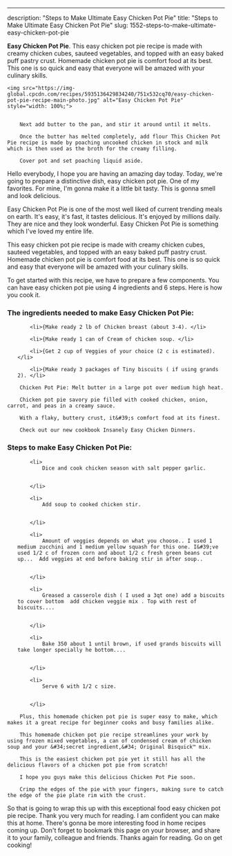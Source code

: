 ---
description: "Steps to Make Ultimate Easy Chicken Pot Pie"
title: "Steps to Make Ultimate Easy Chicken Pot Pie"
slug: 1552-steps-to-make-ultimate-easy-chicken-pot-pie

<p>
	<strong>Easy Chicken Pot Pie</strong>. 
	This easy chicken pot pie recipe is made with creamy chicken cubes, sauteed vegetables, and topped with an easy baked puff pastry crust. Homemade chicken pot pie is comfort food at its best. This one is so quick and easy that everyone will be amazed with your culinary skills.
</p>
<p>
	
	<img src="https://img-global.cpcdn.com/recipes/5935136429834240/751x532cq70/easy-chicken-pot-pie-recipe-main-photo.jpg" alt="Easy Chicken Pot Pie" style="width: 100%;">
	
	
		Next add butter to the pan, and stir it around until it melts.
	
		Once the butter has melted completely, add flour This Chicken Pot Pie recipe is made by poaching uncooked chicken in stock and milk which is then used as the broth for the creamy filling.
	
		Cover pot and set poaching liquid aside.
	
</p>
<p>
	Hello everybody, I hope you are having an amazing day today. Today, we're going to prepare a distinctive dish, easy chicken pot pie. One of my favorites. For mine, I'm gonna make it a little bit tasty. This is gonna smell and look delicious.
</p>
	
<p>
	Easy Chicken Pot Pie is one of the most well liked of current trending meals on earth. It's easy, it's fast, it tastes delicious. It's enjoyed by millions daily. They are nice and they look wonderful. Easy Chicken Pot Pie is something which I've loved my entire life.
</p>
<p>
	This easy chicken pot pie recipe is made with creamy chicken cubes, sauteed vegetables, and topped with an easy baked puff pastry crust. Homemade chicken pot pie is comfort food at its best. This one is so quick and easy that everyone will be amazed with your culinary skills.
</p>

<p>
To get started with this recipe, we have to prepare a few components. You can have easy chicken pot pie using 4 ingredients and 6 steps. Here is how you cook it.
</p>

<h3>The ingredients needed to make Easy Chicken Pot Pie:</h3>

<ol>
	
		<li>{Make ready 2 lb of Chicken breast (about 3-4). </li>
	
		<li>{Make ready 1 can of Cream of chicken soup. </li>
	
		<li>{Get 2 cup of Veggies of your choice (2 c is estimated). </li>
	
		<li>{Make ready 3 packages of Tiny biscuits ( if using grands 2). </li>
	
</ol>
<p>
	
		Chicken Pot Pie: Melt butter in a large pot over medium high heat.
	
		Chicken pot pie savory pie filled with cooked chicken, onion, carrot, and peas in a creamy sauce.
	
		With a flaky, buttery crust, it&#39;s comfort food at its finest.
	
		Check out our new cookbook Insanely Easy Chicken Dinners.
	
</p>

<h3>Steps to make Easy Chicken Pot Pie:</h3>

<ol>
	
		<li>
			Dice and cook chicken season with salt pepper garlic.
			
			
		</li>
	
		<li>
			Add soup to cooked chicken stir.
			
			
		</li>
	
		<li>
			Amount of veggies depends on what you choose.. I used 1 medium zucchini and 1 medium yellow squash for this one. I&#39;ve used 1/2 c of frozen corn and about 1/2 c fresh green beans cut up...  Add veggies at end before baking stir in after soup..
			
			
		</li>
	
		<li>
			Greased a casserole dish ( I used a 3qt one) add a biscuits to cover bottom  add chicken veggie mix . Top with rest of biscuits....
			
			
		</li>
	
		<li>
			Bake 350 about 1 until brown, if used grands biscuits will take longer specially he bottom....
			
			
		</li>
	
		<li>
			Serve 6 with 1/2 c size.
			
			
		</li>
	
</ol>

<p>
	
		Plus, this homemade chicken pot pie is super easy to make, which makes it a great recipe for beginner cooks and busy families alike.
	
		This homemade chicken pot pie recipe streamlines your work by using frozen mixed vegetables, a can of condensed cream of chicken soup and your &#34;secret ingredient,&#34; Original Bisquick™ mix.
	
		This is the easiest chicken pot pie yet it still has all the delicious flavors of a chicken pot pie from scratch!
	
		I hope you guys make this delicious Chicken Pot Pie soon.
	
		Crimp the edges of the pie with your fingers, making sure to catch the edge of the pie plate rim with the crust.
	
</p>

<p>
	So that is going to wrap this up with this exceptional food easy chicken pot pie recipe. Thank you very much for reading. I am confident you can make this at home. There's gonna be more interesting food in home recipes coming up. Don't forget to bookmark this page on your browser, and share it to your family, colleague and friends. Thanks again for reading. Go on get cooking!
</p>

